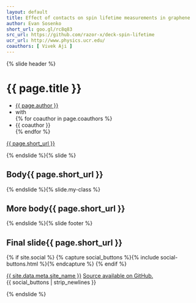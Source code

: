```yaml
---
layout: default
title: Effect of contacts on spin lifetime measurements in graphene
author: Evan Sosenko
short_url: goo.gl/rc8q83
src_url: https://github.com/razor-x/deck-spin-lifetime
ucr_url: http://www.physics.ucr.edu/
coauthors: [ Vivek Aji ]
---
```


<style>h2::after{content:"{{ page.short_url }}"};</style>

{% slide header %}

<h1>{{ page.title }}</h1>
<ul class="authors">
  <li class="author"><a href="http://{{ site.data.meta.site_name }}">{{ page.author }}</a>
  </li>
  <li class"connector">with</li>
{% for coauthor in page.coauthors %}
  <li class="author coauthor">{{ coauthor }}</li>
{% endfor %}
</ul>
<div class="qrcode"></div>
<a class="short_url" href="https://{{ page.short_url }}">{{ page.short_url }}</a>
<a class="ucr_logo" href="{{ page.ucr_url }}"></a>

{% endslide %}{% slide %}

## Body

{% endslide %}{% slide.my-class %}

## More body

{% endslide %}{% slide footer %}

## Final slide

{% if site.social %}
  {% capture social_buttons %}{% include social-buttons.html %}{% endcapture %}
{% endif %}

<div class="footer">
  <a class="ucr_logo" href="{{ page.ucr_url }}"></a>
  <div class="colophon">
    <a href="http://{{ site.data.meta.site_name }}">{{ site.data.meta.site_name }}</a>
    <a class="src_url" href="{{ page.src_url }}">Source available on GitHub.</a>
  </div>
  <div class="web-colophon">
    <a class="html5-badge" href="http://www.w3.org/html/logo/" title="HTML5 Powered with CSS3 / Styling, and Semantics"></a>
    {{ social_buttons | strip_newlines }}
  </div>
</div>

{% endslide %}
